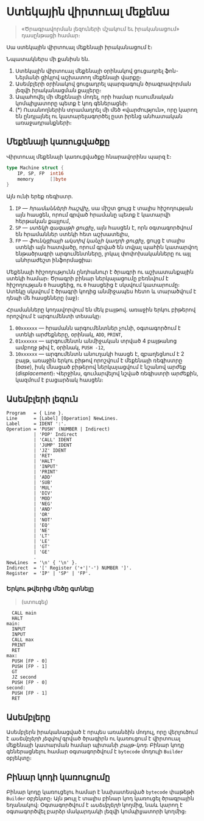# Ստեկային վիրտուալ մեքենա

> «Ծրագրավորման լեզուների մշակում եւ իրականացում» դասընթացի համար։

Սա ստեկային վիրտուալ մեքենայի իրականացում է։

Նպատակներս մի քանիսն են.
1. Ստեկային վիրտուալ մեքենայի օրինակով ցուցադրել ֆոն-Նեյմանի ցիկլով աշխատող մեքենայի վարքը։
2. Ասեմբլերի օրինակով ցուցադրել պարզագույն ծրագրավորման լեզվի իրականացման քայլերը։
3. Ապահովել մի մեքենայի մոդել, որի համար ուսումնական կոմպիլյատորը պետք է կոդ գեներացնի։
4. (*) Ուսանողներին տրամադրել մի մեծ «վարժություն», որը կարող են ընդլայնել ու կատարելագործել ըստ իրենց անհատական առաջադրանքների։


## Մեքենայի կառուցվածքը

Վիրտուալ մեքենայի կառուցվածքը հնարավորինս պարզ է։ 

```Go
type Machine struct {
    IP, SP, FP  int16
    memory      []byte
}
```

Այն ունի երեք ռեգիստր.
1. `IP` — _հրամանների հաշվիչ_, սա միշտ ցույց է տալիս հիշողության այն հասցեն, որում գրված հրամանը պետք է կատարվի հերթական քայլում,
2. `SP` — _ստեկի գագաթի ցուցիչ_, այն հասցեն է, որն օգտագործվում են հրամաններ ստեկի հետ աշխատելիս,
3. `FP` — _ֆունկցիայի ակտիվ կանչի կադրի ցուցիչ_, ցույց է տալիս ստեկի այն հատվածը, որում գրված են տվյալ պահին կատարվող ենթածրագրի արգումենտները, լոկալ փոփոխականները ու այլ անհրաժեշտ ինֆորմացիա։

Մեքենայի հիշողությունն ընդհանուր է ծրագրի ու աշխատանքային ստեկի համար։ Ծրագրի բինար ներկայացումը բեռնվում է հիշողության `0` հասցեից, ու `0` հասցեից է սկսվում կատարումը։ Ստեկը սկսվում է ծրագրի կոդից անմիջապես հետո և տարածվում է դեպի մե հասցեները (աջ)։

Հրամանները կոդավորվում են մեկ բայթով. առաջին երկու բիթերով որոշվում է արգումենտի տեսակը։ 
1. `00xxxxxx` — հրամանն արգումենտներ չունի, օգտագործում է ստեկի արժեքները, օրինակ, `ADD`, `PRINT`,
2. `01xxxxxx` — արգումենտն անմիջական տրված 4 բայթանոց ամբողջ թիվ է, օրինակ, `PUSH -12`,
3. `10xxxxxx` — արգումենտն անուղակի հասցե է, զբաղեցնում է 2 բայթ, առաջին երկու բիթով որոշվում է մեքենայի ռեգիստրը (_base_), իսկ մնացած բիթերով ներկայացվում է նշանով արժեք (_displacement_)։ Վերջինս, գումարվելով նշված ռեգիստրի արժեքին, կազմում է բացարձակ հասցեն։

## Ասեմբլերի լեզուն

```text
Program   = { Line }.
Line      = [Label] [Operation] NewLines.
Label     = IDENT ':'.
Operation = 'PUSH' (NUMBER | Indirect)
          | 'POP' Indirect
          | 'CALL' IDENT
          | 'JUMP' IDENT
          | 'JZ' IDENT
          | 'RET'
          | 'HALT'
          | 'INPUT'
          | 'PRINT'
          | 'ADD'
          | 'SUB'
          | 'MUL'
          | 'DIV'
          | 'MOD'
          | 'NEG'
          | 'AND'
          | 'OR'
          | 'NOT'
          | 'EQ'
          | 'NE'
          | 'LT'
          | 'LE'
          | 'GT'
          | 'GE'
          .
NewLines  = '\n' { '\n' }.
Indirect  = '[' Register ('+'|'-') NUMBER ']'.
Register  = 'IP' | 'SP' | 'FP'.
```

### Երկու թվերից մեծը գտնելը

> (ստուգել)

```text
  CALL main
  HALT
main:
  INPUT
  INPUT
  CALL max
  PRINT
  RET
max:
  PUSH [FP - 0]
  PUSH [FP - 1]
  GT
  JZ second
  PUSH [FP - 0]
second:
  PUSH [FP - 1]
  RET
```

## Ասեմբլերը

Ասեմբլերն իրականացված է որպես առանձին մոդուլ, որը վերլուծում է _ասեմբլերի լեզվով_ գրված ծրագիրն ու կառուցում է վիրտուալ մեքենայի կատարման համար պիտանի _բայթ-կոդ_։ Բինար կոդը գեներացնելու համար օգտագործվում է `bytecode` մոդուլի `Builder` օբյեկտը։

## Բինար կոդի կառուցումը

Բինար կոդը կառուցելու համար է նախատեսված `bytecode` փաթեթի `Builder` օբյեկտը։ Այն թույլ է տալիս բինար կոդ կառուցել ծրագրային եղանակով։ Օգտագործվում է _ասեմբլերի_ կողմից, նաև կարող է օգտագործվել բարձր մակարդակի լեզվի կոմպիլյատորի կողմից։
